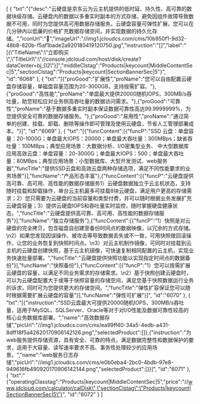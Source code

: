 [
	{
		"txt":"{\"desc\":\"云硬盘是京东云为云主机提供的低时延、持久性、高可靠的数据块级存储。云硬盘内的数据以多重实时副本的方式存储，避免因组件故障导致数据不可用，同时为您提供高可用数据存储服务。云硬盘容量可弹性扩展，您可以在几分钟内以低廉的价格扩充数据存储空间，并实现数据的持久化存储。\",\"iconUrl\":\"\",\"imageUrl\":\"//img1.jcloudcs.com/cms/10b950f1-9d32-48b8-820b-f5af1bade2a920180419120750.jpg\",\"instruction\":\"[]\",\"label\":\"[{\\\"TitleName\\\":\\\"立即购买\\\",\\\"TitleUrl\\\":\\\"//console.jdcloud.com/host/disk/create?dataCenter=bj_02\\\"}]\",\"middleClstag\":\"Products|keycount|MiddleContentSec|5\",\"sectionClstag\":\"Products|keycount|SectionBannerSec|5\"}",
		"id":"6068"
	},
	{
		"txt":"[{\"proGood\":\"扩展性\",\"proName\":\"您可以自由配置云硬盘存储容量，单磁盘容量范围为20-3000GB，支持按需扩容。\"},{\"proGood\":\"高性能\",\"proName\":\"单盘最大提供20000随机IOPS，300MB/s吞吐量，助您轻松应对业务侧高吞吐量的数据访问需求。\"},{\"proGood\":\"可靠性\",\"proName\":\"基于数据多重实时副本保证数据可靠性高达99.9999999%，为您提供安全可靠的数据存储服务。\"},{\"proGood\":\"易用性\",\"proName\":\"通过简单的创建、挂载、卸载、删除等操作即可管理及使用云硬盘，节省人工管理部署成本。\"}]",
		"id":"6069"
	},
	{
		"txt":"[{\"funcContent\":[{\"funcP\":\"SSD 云盘：单盘容量：20-1000G；单盘最大IOPS：20000；单盘最大吞吐量：300MBps；缺省吞吐量：100MBps；典型应用场景：大数据分析、I/O密集型业务、 中大型数据库应用高效云盘：单盘容量：20-3000G；单盘最大IOPS：500；单盘最大吞吐量：80MBps；典型应用场景：小型数据库、大型开发测试、web服务器\",\"funcTitle\":\"提供SSD云盘和高效云盘两种存储选项，满足不同性能要求的业务场景\"}],\"funcName\":\"产品形态丰富\"},{\"funcContent\":[{\"funcP\":\"云硬盘提供高可靠、高可用、高性能的数据存储服务1）云硬盘数据独立于云主机状态，支持随时挂载和卸载操作，单台云主机最多可挂载8块云硬盘，满足用户更高的存储需求；2）您只需要为云硬盘的当前容量和类型付费，并可以随时根据业务发展扩充云硬盘容量；3）提供云硬盘IOPS和吞吐量实时监控，随时掌握硬盘健康状态。\",\"funcTitle\":\"云硬盘提供高可靠、高可用、高性能的数据存储服务\"}],\"funcName\":\"独立存储服务\"},{\"funcContent\":[{\"funcP\":\"1）快照是对云硬盘的完全拷贝，包含磁盘自创建至备份时间点的数据映像，以冗余的方式存储。\\n2）如果您发现因误操作、被攻击等导致数据丢失或不一致，可用快照做回滚操作，让您的业务恢复到快照时间点。\\n3）对云主机制作镜像，可同时对挂载到云主机的云硬盘创建快照，基于云主机镜像，可快速复制相同配置的云主机，实现业务快速批量部署。\",\"funcTitle\":\"云硬盘提供快照功能以实现指定时间点的数据备份\"}],\"funcName\":\"快照备份\"},{\"funcContent\":[{\"funcP\":\"1）您可以按需扩展云硬盘的容量，以满足不同业务需求的存储需求。\\n2）基于快照创建云硬盘时，可以为云硬盘配置大于或等于快照容量的存储空间，满足您基于快照数据运行业务的诉求，同时可为您提供更大的存储空间。\",\"funcTitle\":\"弹性扩容保证您可以随时根据需要扩展云硬盘的容量\"}],\"funcName\":\"弹性可扩展\"}]",
		"id":"6070"
	},
	{
		"txt":"[{\"instruction\":\"SSD云盘最大可提供20000随机IOPS，300MB/s吞吐量，适用于MySQL、SQLServer、Oracle等对于对I/O性能及数据可靠性较高的核心业务数据库部署。\",\"name\":\"高效数据存储\",\"picUrl\":\"//img1.jcloudcs.com/cms/ea99ff40-34a5-4edb-a431-8dff18f5a42620170906142126.png\",\"selectedProduct\":[]},{\"instruction\":\"为web服务提供存储资源，具有安全、可靠的特点，满足数据完整性和数据保护的要求，适用于大容量、读写速率要求不高、事务性处理较少的应用场景。\",\"name\":\"web服务日志存储\",\"picUrl\":\"//img1.jcloudcs.com/cms/e0b0eba4-2bc0-4bdb-97e8-949616fb490920170906142144.png\",\"selectedProduct\":[]}]",
		"id":"6071"
	},
	{
		"txt":"{\"operatingClasstag\":\"Products|keycount|MiddleContentSec|5\",\"price\":\"//www.jdcloud.com/calculator/calDisk\",\"sectionClstag\":\"Products|keycount|SectionBannerSec|5\"}",
		"id":"6072"
	}
]